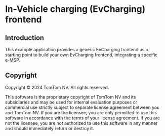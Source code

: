 # In-Vehicle charging (EvCharging) frontend

## Introduction

This example application provides a generic EvCharging frontend as a starting point to build your 
own EvCharging frontend, integrating a specific e-MSP.

## Copyright

Copyright © 2024 TomTom NV. All rights reserved.

This software is the proprietary copyright of TomTom NV and its subsidiaries and may be
used for internal evaluation purposes or commercial use strictly subject to separate
license agreement between you and TomTom NV. If you are the licensee, you are only permitted
to use this software in accordance with the terms of your license agreement. If you are
not the licensee, you are not authorized to use this software in any manner and should
immediately return or destroy it.
